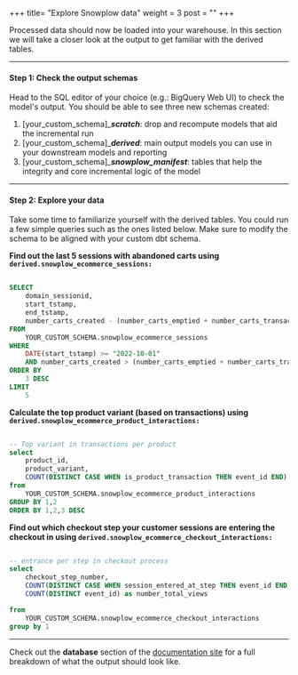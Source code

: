 +++
title= "Explore Snowplow data"
weight = 3
post = ""
+++

Processed data should now be loaded into your warehouse. In this section we will take a closer look at the output to get familiar with the derived tables.

***

#### **Step 1:** Check the output schemas
Head to the SQL editor of your choice (e.g.: BigQuery Web UI) to check the model's output. You should be able to see three new schemas created:
1. [your_custom_schema]_***scratch***: drop and recompute models that aid the incremental run
2. [your_custom_schema]_***derived***: main output models you can use in your downstream models and reporting
3. [your_custom_schema]_***snowplow_manifest***: tables that help the integrity and core incremental logic of the model

***
#### **Step 2:** Explore your data

Take some time to familiarize yourself with the derived tables. You could run a few simple queries such as the ones listed below. Make sure to modify the schema to be aligned with your custom dbt schema.

**Find out the last 5 sessions with abandoned carts using `derived.snowplow_ecommerce_sessions:`**

```sql

SELECT
    domain_sessionid,
    start_tstamp,
    end_tstamp,
    number_carts_created - (number_carts_emptied + number_carts_transacted) AS number_of_abandoned_cart
FROM
    YOUR_CUSTOM_SCHEMA.snowplow_ecommerce_sessions
WHERE
    DATE(start_tstamp) >= "2022-10-01"
    AND number_carts_created > (number_carts_emptied + number_carts_transacted)
ORDER BY
    3 DESC
LIMIT
    5

```

**Calculate the top product variant (based on transactions) using `derived.snowplow_ecommerce_product_interactions:`**
```sql

-- Top variant in transactions per product
select
    product_id,
    product_variant,
    COUNT(DISTINCT CASE WHEN is_product_transaction THEN event_id END) as number_purchased,
from
    YOUR_CUSTOM_SCHEMA.snowplow_ecommerce_product_interactions
GROUP BY 1,2
ORDER BY 1,2,3 DESC

```


**Find out which checkout step your customer sessions are entering the checkout in using `derived.snowplow_ecommerce_checkout_interactions:`**
```sql

-- entrance per step in checkout process
select
    checkout_step_number,
    COUNT(DISTINCT CASE WHEN session_entered_at_step THEN event_id END) as number_entrance_step,
    COUNT(DISTINCT event_id) as number_total_views

from
    YOUR_CUSTOM_SCHEMA.snowplow_ecommerce_checkout_interactions
group by 1

```

***

Check out the **database** section of the [documentation site](https://snowplow.github.io/dbt-snowplow-ecommerce/#!/overview/snowplow_ecommerce) for a full breakdown of what the output should look like.
